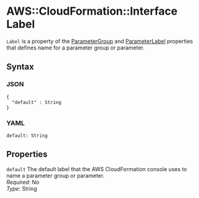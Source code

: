 # AWS::CloudFormation::Interface Label<a name="aws-properties-cloudformation-interface-label"></a>

`Label` is a property of the [ParameterGroup](aws-properties-cloudformation-interface-parametergroup.md) and [ParameterLabel](aws-properties-cloudformation-interface-parameterlabel.md) properties that defines name for a parameter group or parameter\.

## Syntax<a name="w5653ab1c20c15c15c25c19b5"></a>

### JSON<a name="aws-properties-cloudformation-interface-label-syntax.json"></a>

```
{
  "default" : String
}
```

### YAML<a name="aws-properties-cloudformation-interface-label-syntax.yaml"></a>

```
default: String
```

## Properties<a name="w5653ab1c20c15c15c25c19b7"></a>

`default`  <a name="cfn-cloudformation-interface-labelproperty-default"></a>
The default label that the AWS CloudFormation console uses to name a parameter group or parameter\.  
*Required*: No  
*Type*: String